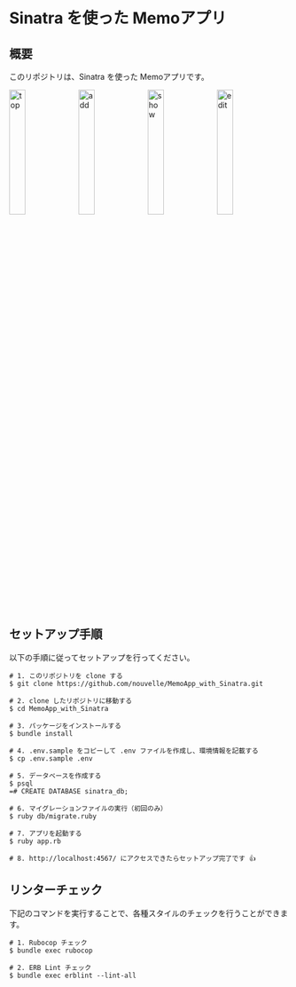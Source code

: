 # Sinatra を使った Memoアプリ

## 概要
このリポジトリは、Sinatra を使った Memoアプリです。
<div>
  <img src="https://user-images.githubusercontent.com/5979966/183446313-b98e4048-2125-4680-a6ae-22384dbfd7a4.png" alt="top" width="24%">
  <img src="https://user-images.githubusercontent.com/5979966/183446331-fd217f4a-77a1-4d31-997b-b6a8cffc88eb.png" alt="add" width="24%">
  <img src="https://user-images.githubusercontent.com/5979966/183446345-84c5310d-2eab-4097-b54c-15e8c48facba.png" alt="show" width="24%">
  <img src="https://user-images.githubusercontent.com/5979966/183446355-7b94123f-f849-4f5c-a26f-8961e761d192.png" alt="edit" width="24%">
</div>

## セットアップ手順
以下の手順に従ってセットアップを行ってください。

```
# 1. このリポジトリを clone する
$ git clone https://github.com/nouvelle/MemoApp_with_Sinatra.git

# 2. clone したリポジトリに移動する
$ cd MemoApp_with_Sinatra

# 3. パッケージをインストールする
$ bundle install

# 4. .env.sample をコピーして .env ファイルを作成し、環境情報を記載する
$ cp .env.sample .env

# 5. データベースを作成する
$ psql 
=# CREATE DATABASE sinatra_db;

# 6. マイグレーションファイルの実行（初回のみ）
$ ruby db/migrate.ruby 

# 7. アプリを起動する
$ ruby app.rb

# 8. http://localhost:4567/ にアクセスできたらセットアップ完了です 👍
```

## リンターチェック
下記のコマンドを実行することで、各種スタイルのチェックを行うことができます。

```
# 1. Rubocop チェック
$ bundle exec rubocop

# 2. ERB Lint チェック
$ bundle exec erblint --lint-all
```
